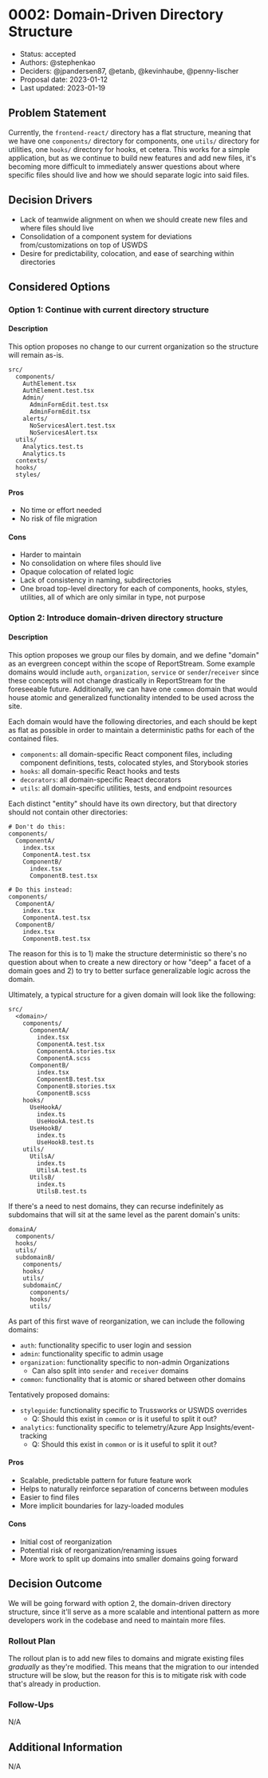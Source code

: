 # 0002: Domain-Driven Directory Structure

* Status: accepted
* Authors: @stephenkao
* Deciders: @jpandersen87, @etanb, @kevinhaube, @penny-lischer
* Proposal date: 2023-01-12
* Last updated: 2023-01-19

## Problem Statement

Currently, the `frontend-react/` directory has a flat structure, meaning that we have one `components/` directory for components, one `utils/` directory for utilities, one `hooks/` directory for hooks, et cetera.  This works for a simple application, but as we continue to build new features and add new files, it's becoming more difficult to immediately answer questions about where specific files should live and how we should separate logic into said files.

## Decision Drivers

- Lack of teamwide alignment on when we should create new files and where files should live
- Consolidation of a component system for deviations from/customizations on top of USWDS
- Desire for predictability, colocation, and ease of searching within directories

## Considered Options

### Option 1: Continue with current directory structure

#### Description

This option proposes no change to our current organization so the structure will remain as-is.

```
src/
  components/
    AuthElement.tsx
    AuthElement.test.tsx
    Admin/
      AdminFormEdit.test.tsx
      AdminFormEdit.tsx
    alerts/
      NoServicesAlert.test.tsx
      NoServicesAlert.tsx
  utils/
    Analytics.test.ts
    Analytics.ts
  contexts/
  hooks/
  styles/
```

#### Pros

- No time or effort needed
- No risk of file migration

#### Cons
- Harder to maintain
- No consolidation on where files should live
- Opaque colocation of related logic
- Lack of consistency in naming, subdirectories
- One broad top-level directory for each of components, hooks, styles, utilities, all of which are only similar in type, not purpose

### Option 2: Introduce domain-driven directory structure

#### Description

This option proposes we group our files by domain, and we define "domain" as an evergreen concept within the scope of ReportStream.  Some example domains would include `auth`, `organization`, `service` or `sender`/`receiver` since these concepts will not change drastically in ReportStream for the foreseeable future.  Additionally, we can have one `common` domain that would house atomic and generalized functionality intended to be used across the site.

Each domain would have the following directories, and each should be kept as flat as possible in order to maintain a deterministic paths for each of the contained files.

- `components`: all domain-specific React component files, including component definitions, tests, colocated styles, and Storybook stories
- `hooks`: all domain-specific React hooks and tests
- `decorators`: all domain-specific React decorators
- `utils`: all domain-specific utilities, tests, and endpoint resources

Each distinct "entity" should have its own directory, but that directory should not contain other directories:

```
# Don't do this:
components/
  ComponentA/
    index.tsx
    ComponentA.test.tsx
    ComponentB/
      index.tsx
      ComponentB.test.tsx
      
# Do this instead:
components/
  ComponentA/
    index.tsx
    ComponentA.test.tsx
  ComponentB/
    index.tsx
    ComponentB.test.tsx
```

The reason for this is to 1) make the structure deterministic so there's no question about when to create a new directory or how "deep" a facet of a domain goes and 2) to try to better surface generalizable logic across the domain.

Ultimately, a typical structure for a given domain will look like the following:

```
src/
  <domain>/
    components/
      ComponentA/
        index.tsx
        ComponentA.test.tsx
        ComponentA.stories.tsx
        ComponentA.scss
      ComponentB/
        index.tsx
        ComponentB.test.tsx
        ComponentB.stories.tsx
        ComponentB.scss
    hooks/
      UseHookA/
        index.ts
        UseHookA.test.ts
      UseHookB/
        index.ts
        UseHookB.test.ts
    utils/
      UtilsA/
        index.ts
        UtilsA.test.ts
      UtilsB/
        index.ts
        UtilsB.test.ts
```

If there's a need to nest domains, they can recurse indefinitely as subdomains that will sit at the same level as the parent domain's units:

```
domainA/
  components/
  hooks/
  utils/
  subdomainB/
    components/
    hooks/
    utils/
    subdomainC/
      components/
      hooks/
      utils/
```

As part of this first wave of reorganization, we can include the following domains:

- `auth`: functionality specific to user login and session
- `admin`: functionality specific to admin usage
- `organization`: functionality specific to non-admin Organizations
  - Can also split into `sender` and `receiver` domains 
- `common`: functionality that is atomic or shared between other domains

Tentatively proposed domains:
- `styleguide`: functionality specific to Trussworks or USWDS overrides 
  - Q: Should this exist in `common` or is it useful to split it out?  
- `analytics`: functionality specific to telemetry/Azure App Insights/event-tracking
  - Q: Should this exist in `common` or is it useful to split it out?

#### Pros
- Scalable, predictable pattern for future feature work 
- Helps to naturally reinforce separation of concerns between modules
- Easier to find files
- More implicit boundaries for lazy-loaded modules

#### Cons
- Initial cost of reorganization
- Potential risk of reorganization/renaming issues
- More work to split up domains into smaller domains going forward

## Decision Outcome

We will be going forward with option 2, the domain-driven directory structure, since it'll serve as a more scalable and intentional pattern as more developers work in the codebase and need to maintain more files.

### Rollout Plan

The rollout plan is to add new files to domains and migrate existing files *gradually* as they're modified.  This means that the migration to our intended structure will be slow, but the reason for this is to mitigate risk with code that's already in production.  

### Follow-Ups

N/A

## Additional Information

N/A